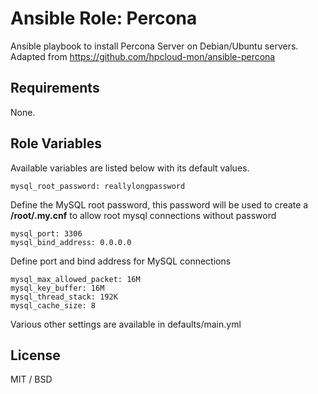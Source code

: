 # Ansible Role: Percona

Ansible playbook to install Percona Server on Debian/Ubuntu servers.
Adapted from https://github.com/hpcloud-mon/ansible-percona

## Requirements

None.

## Role Variables

Available variables are listed below with its default values.

	mysql_root_password: reallylongpassword

Define the MySQL root password, this password will be used to create a **/root/.my.cnf** to allow root mysql connections without password

	mysql_port: 3306
	mysql_bind_address: 0.0.0.0

Define port and bind address for MySQL connections

	mysql_max_allowed_packet: 16M
	mysql_key_buffer: 16M
	mysql_thread_stack: 192K
	mysql_cache_size: 8

Various other settings are available in defaults/main.yml

## License

MIT / BSD
